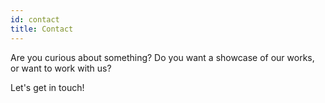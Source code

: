```yaml
---
id: contact
title: Contact
---
```




Are you curious about something? Do you want a showcase of our works, or want to work with us?

Let's get in touch!
